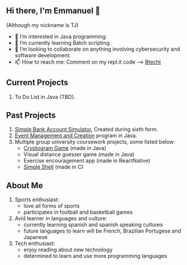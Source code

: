 ## Hi there, I'm Emmanuel 👋
(Although my nickname is TJ)

- 👀 I’m interested in Java programming.
- 🌱 I’m currently learning Batch scripting.
- 💞️ I’m looking to collaborate on anything involving cybersecurity and software development.
- 📫 How to reach me: Comment on my repl.it code --> [Btecht](repl.it/@btecht)

## Current Projects
1. To Do List in Java (TBD).

## Past Projects
1. [Simple Bank Account Simulator.](https://github.com/b0techt/casualVJB) Created during sixth form.
2. [Event Management and Creation](https://github.com/b0techt/Event-Creation-Management) program in Java.
3. Multiple group university coursework projects, some listed below:
   * [Cryptogram Game](https://github.com/b0techt/Cryptograms-Game) (made in Java)
   * Visual distance guesser game (made in Java)
   * Exercise encouragement app (made in ReactNative)
   * [Simple Shell](https://github.com/b0techt/Simple-Shell) (made in C)

## About Me
1. Sports enthusiast:
    * love all forms of sports
    * participates in football and basketball games
2. Avid learner in languages and culture:
    * currently learning spanish and spanish speaking cultures
    * future languages to learn will be French, Brazilian Portugese and Japanese
3. Tech enthusiast:
    * enjoy reading about new technology
    * determined to learn and use more programming languages 
